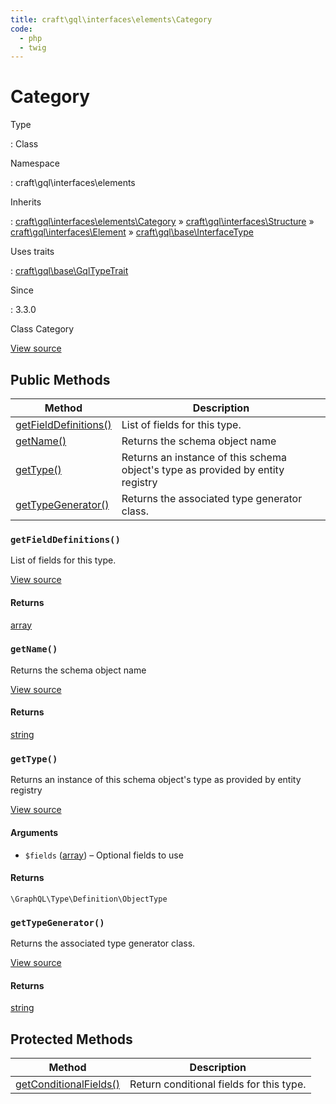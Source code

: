 ```yaml
---
title: craft\gql\interfaces\elements\Category
code:
  - php
  - twig
---
```


# Category

Type

:   Class

Namespace

:   craft\gql\interfaces\elements

Inherits

:   [craft\gql\interfaces\elements\Category](craft-gql-interfaces-elements-category.md) &raquo;
[craft\gql\interfaces\Structure](craft-gql-interfaces-structure.md) &raquo;
[craft\gql\interfaces\Element](craft-gql-interfaces-element.md) &raquo;
[craft\gql\base\InterfaceType](craft-gql-base-interfacetype.md)

Uses traits

:   [craft\gql\base\GqlTypeTrait](craft-gql-base-gqltypetrait.md)

Since

:   3.3.0



Class Category





[View source](https://github.com/craftcms/cms/blob/master/src/gql/interfaces/elements/Category.php)






## Public Methods

| Method                                                                                        | Description
| --------------------------------------------------------------------------------------------- | -------------------------------------------------------------------------------
| [getFieldDefinitions()](craft-gql-interfaces-elements-category.md#method-getfielddefinitions) | List of fields for this type.
| [getName()](craft-gql-interfaces-elements-category.md#method-getname)                         | Returns the schema object name
| [getType()](craft-gql-interfaces-elements-category.md#method-gettype)                         | Returns an instance of this schema object's type as provided by entity registry
| [getTypeGenerator()](craft-gql-interfaces-elements-category.md#method-gettypegenerator)       | Returns the associated type generator class.

### `getFieldDefinitions()`





List of fields for this type.








[View source](https://github.com/craftcms/cms/blob/master/src/gql/interfaces/elements/Category.php#L70-L100)



#### Returns

[array](http://php.net/language.types.array)



### `getName()`





Returns the schema object name








[View source](https://github.com/craftcms/cms/blob/master/src/gql/interfaces/elements/Category.php#L62-L65)



#### Returns

[string](http://php.net/language.types.string)



### `getType()`





Returns an instance of this schema object's type as provided by entity registry








[View source](https://github.com/craftcms/cms/blob/master/src/gql/interfaces/elements/Category.php#L39-L57)


#### Arguments

- `$fields` ([array](http://php.net/language.types.array)) – Optional fields to use

#### Returns

`\GraphQL\Type\Definition\ObjectType`



### `getTypeGenerator()`





Returns the associated type generator class.








[View source](https://github.com/craftcms/cms/blob/master/src/gql/interfaces/elements/Category.php#L31-L34)



#### Returns

[string](http://php.net/language.types.string)





## Protected Methods

| Method                                                                                                                        | Description
| ----------------------------------------------------------------------------------------------------------------------------- | ----------------------------------------
| [getConditionalFields()](craft-gql-base-gqltypetrait.md#method-getconditionalfields "Defined by craft\gql\base\GqlTypeTrait") | Return conditional fields for this type.






